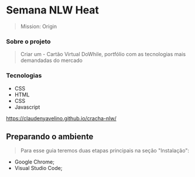 
# Semana NLW Heat
> Mission: Origin

### Sobre o projeto

> Criar um - Cartão Virtual DoWhile, portfólio com as tecnologias mais demandadas do mercado

### Tecnologias
* CSS
* HTML
* CSS
* Javascript

https://claudenyavelino.github.io/cracha-nlw/


## Preparando o ambiente
> Para esse guia teremos duas etapas principais na seção "Instalação":

* Google Chrome;
* Visual Studio Code;
